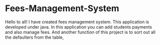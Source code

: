 # Fees-Management-System
Hello to all! I have created fees management system. This application is developed under java. In this application you can add students payments and also manage fees. And another function of this project is to sort out all the defaulters from the table, 
